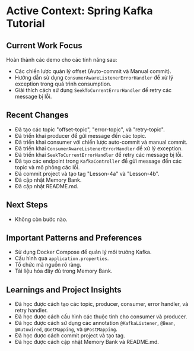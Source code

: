 # Active Context: Spring Kafka Tutorial

## Current Work Focus

Hoàn thành các demo cho các tính năng sau:
- Các chiến lược quản lý offset (Auto-commit và Manual commit).
- Hướng dẫn sử dụng `ConsumerAwareListenerErrorHandler` để xử lý exception trong quá trình consumption.
- Giải thích cách sử dụng `SeekToCurrentErrorHandler` để retry các message bị lỗi.

## Recent Changes

- Đã tạo các topic "offset-topic", "error-topic", và "retry-topic".
- Đã triển khai producer để gửi message đến các topic.
- Đã triển khai consumer với chiến lược auto-commit và manual commit.
- Đã triển khai `ConsumerAwareListenerErrorHandler` để xử lý exception.
- Đã triển khai `SeekToCurrentErrorHandler` để retry các message bị lỗi.
- Đã tạo các endpoint trong `KafkaController` để gửi message đến các topic và mô phỏng các lỗi.
- Đã commit project và tạo tag "Lesson-4a" và "Lesson-4b".
- Đã cập nhật Memory Bank.
- Đã cập nhật README.md.

## Next Steps

- Không còn bước nào.

## Important Patterns and Preferences

- Sử dụng Docker Compose để quản lý môi trường Kafka.
- Cấu hình qua `application.properties`.
- Tổ chức mã nguồn rõ ràng.
- Tài liệu hóa đầy đủ trong Memory Bank.

## Learnings and Project Insights

- Đã học được cách tạo các topic, producer, consumer, error handler, và retry handler.
- Đã học được cách cấu hình các thuộc tính cho consumer và producer.
- Đã học được cách sử dụng các annotation `@KafkaListener`, `@Bean`, `@Autowired`, `@GetMapping`, và `@PostMapping`.
- Đã học được cách commit project và tạo tag.
- Đã học được cách cập nhật Memory Bank và README.md.
